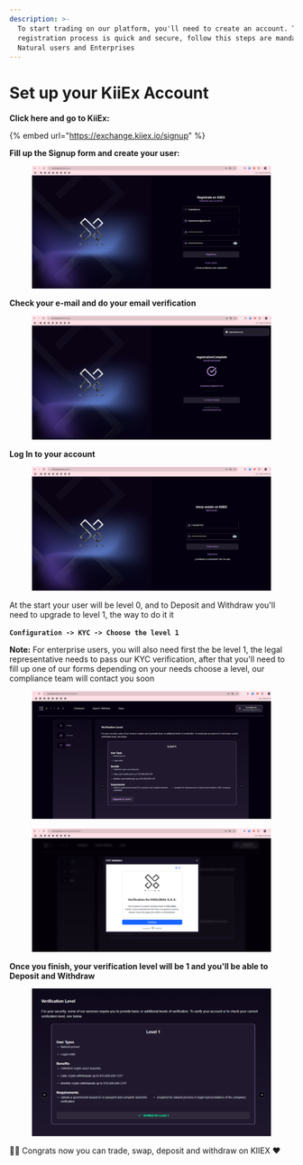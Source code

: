 ```yaml
---
description: >-
  To start trading on our platform, you'll need to create an account. The
  registration process is quick and secure, follow this steps are mandatory for
  Natural users and Enterprises
---
```


# Set up your KiiEx Account

**Click here and go to KiiEx:**&#x20;

{% embed url="https://exchange.kiiex.io/signup" %}

**Fill up the Signup form and create your user:**

<figure><img src="../../.gitbook/assets/image (2).png" alt=""><figcaption></figcaption></figure>

**Check your e-mail and do your email verification**

<figure><img src="../../.gitbook/assets/image (3).png" alt=""><figcaption></figcaption></figure>

**Log In to your account**

<figure><img src="../../.gitbook/assets/image (5).png" alt=""><figcaption></figcaption></figure>

At the start your user will be level 0, and to Deposit and Withdraw you'll need to upgrade to level 1, the way to do it it&#x20;

**`Configuration -> KYC -> Choose the level 1`**&#x20;

**Note:** For enterprise users, you will also need first the be level 1, the legal representative needs to pass our KYC verification, after that you'll need to fill up one of our forms depending on your needs choose a level, our compliance team will contact you soon

<figure><img src="../../.gitbook/assets/image (6).png" alt=""><figcaption></figcaption></figure>

<figure><img src="../../.gitbook/assets/image (7).png" alt=""><figcaption></figcaption></figure>

**Once you finish, your verification level will be 1 and you'll be able to Deposit and Withdraw**&#x20;

<figure><img src="../../.gitbook/assets/image (8).png" alt=""><figcaption></figcaption></figure>

🥳✨ Congrats now you can trade, swap, deposit and withdraw on KIIEX ❤️

